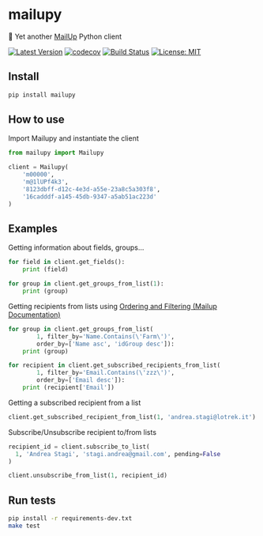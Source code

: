 # mailupy

💌 Yet another [MailUp](https://www.mailup.it/) Python client

[![Latest Version](https://img.shields.io/pypi/v/mailupy.svg)](https://pypi.python.org/pypi/mailupy/)
[![codecov](https://codecov.io/gh/lotrekagency/mailupy/branch/master/graph/badge.svg)](https://codecov.io/gh/lotrekagency/mailupy)
[![Build Status](https://travis-ci.org/lotrekagency/mailupy.svg?branch=master)](https://travis-ci.org/lotrekagency/mailupy)
[![License: MIT](https://img.shields.io/badge/License-MIT-blue.svg)](https://github.com/lotrekagency/mailupy/blob/master/LICENSE)

## Install

```sh
pip install mailupy
```

## How to use

Import Mailupy and instantiate the client

```py
from mailupy import Mailupy

client = Mailupy(
    'm00000',
    'm@1lUPf4k3',
    '8123dbff-d12c-4e3d-a55e-23a8c5a303f8',
    '16cadddf-a145-45db-9347-a5ab51ac223d'
)
```

## Examples

Getting information about fields, groups...

```py
for field in client.get_fields():
    print (field)
```

```py
for group in client.get_groups_from_list(1):
    print (group)
```

Getting recipients from lists using [Ordering and Filtering (Mailup Documentation)](http://help.mailup.com/display/mailupapi/Paging+and+filtering)

```py
for group in client.get_groups_from_list(
        1, filter_by='Name.Contains(\'Farm\')',
        order_by=['Name asc', 'idGroup desc']):
    print (group)
```

```py
for recipient in client.get_subscribed_recipients_from_list(
        1, filter_by='Email.Contains(\'zzz\')',
        order_by=['Email desc']):
    print (recipient['Email'])
```

Getting a subscribed recipient from a list

```py
client.get_subscribed_recipient_from_list(1, 'andrea.stagi@lotrek.it')
```

Subscribe/Unsubscribe recipient to/from lists

```py
recipient_id = client.subscribe_to_list(
  1, 'Andrea Stagi', 'stagi.andrea@gmail.com', pending=False
)

client.unsubscribe_from_list(1, recipient_id)
```

## Run tests

```sh
pip install -r requirements-dev.txt
make test
```
